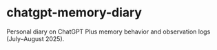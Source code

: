 # chatgpt-memory-diary
Personal diary on ChatGPT Plus memory behavior and observation logs (July–August 2025).
